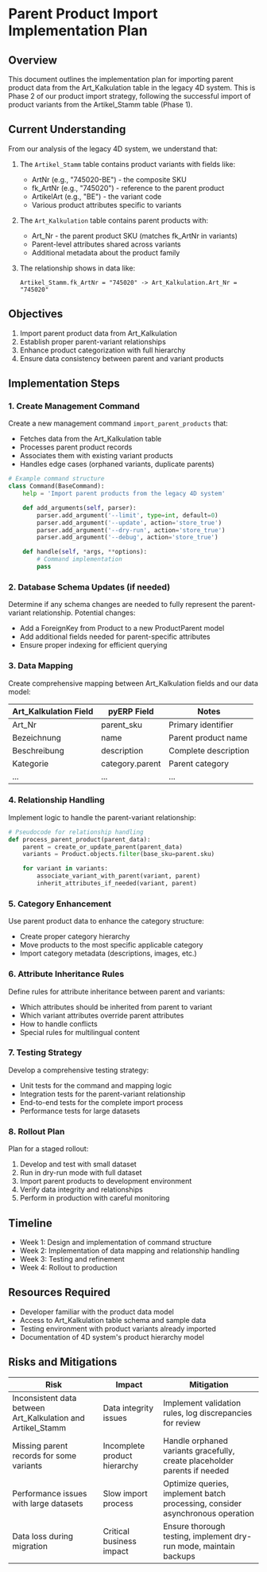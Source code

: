 # Parent Product Import Implementation Plan

## Overview

This document outlines the implementation plan for importing parent product data from the Art_Kalkulation table in the legacy 4D system. This is Phase 2 of our product import strategy, following the successful import of product variants from the Artikel_Stamm table (Phase 1).

## Current Understanding

From our analysis of the legacy 4D system, we understand that:

1. The `Artikel_Stamm` table contains product variants with fields like:
   - ArtNr (e.g., "745020-BE") - the composite SKU
   - fk_ArtNr (e.g., "745020") - reference to the parent product
   - ArtikelArt (e.g., "BE") - the variant code
   - Various product attributes specific to variants

2. The `Art_Kalkulation` table contains parent products with:
   - Art_Nr - the parent product SKU (matches fk_ArtNr in variants)
   - Parent-level attributes shared across variants
   - Additional metadata about the product family

3. The relationship shows in data like:
   ```
   Artikel_Stamm.fk_ArtNr = "745020" -> Art_Kalkulation.Art_Nr = "745020"
   ```

## Objectives

1. Import parent product data from Art_Kalkulation
2. Establish proper parent-variant relationships
3. Enhance product categorization with full hierarchy
4. Ensure data consistency between parent and variant products

## Implementation Steps

### 1. Create Management Command

Create a new management command `import_parent_products` that:
- Fetches data from the Art_Kalkulation table
- Processes parent product records
- Associates them with existing variant products
- Handles edge cases (orphaned variants, duplicate parents)

```python
# Example command structure
class Command(BaseCommand):
    help = 'Import parent products from the legacy 4D system'

    def add_arguments(self, parser):
        parser.add_argument('--limit', type=int, default=0)
        parser.add_argument('--update', action='store_true')
        parser.add_argument('--dry-run', action='store_true')
        parser.add_argument('--debug', action='store_true')

    def handle(self, *args, **options):
        # Command implementation
        pass
```

### 2. Database Schema Updates (if needed)

Determine if any schema changes are needed to fully represent the parent-variant relationship. Potential changes:

- Add a ForeignKey from Product to a new ProductParent model
- Add additional fields needed for parent-specific attributes
- Ensure proper indexing for efficient querying

### 3. Data Mapping

Create comprehensive mapping between Art_Kalkulation fields and our data model:

| Art_Kalkulation Field | pyERP Field | Notes |
|-------------------|-------------|-------|
| Art_Nr | parent_sku | Primary identifier |
| Bezeichnung | name | Parent product name |
| Beschreibung | description | Complete description |
| Kategorie | category.parent | Parent category |
| ... | ... | ... |

### 4. Relationship Handling

Implement logic to handle the parent-variant relationship:

```python
# Pseudocode for relationship handling
def process_parent_product(parent_data):
    parent = create_or_update_parent(parent_data)
    variants = Product.objects.filter(base_sku=parent.sku)

    for variant in variants:
        associate_variant_with_parent(variant, parent)
        inherit_attributes_if_needed(variant, parent)
```

### 5. Category Enhancement

Use parent product data to enhance the category structure:

- Create proper category hierarchy
- Move products to the most specific applicable category
- Import category metadata (descriptions, images, etc.)

### 6. Attribute Inheritance Rules

Define rules for attribute inheritance between parent and variants:

- Which attributes should be inherited from parent to variant
- Which variant attributes override parent attributes
- How to handle conflicts
- Special rules for multilingual content

### 7. Testing Strategy

Develop a comprehensive testing strategy:

- Unit tests for the command and mapping logic
- Integration tests for the parent-variant relationship
- End-to-end tests for the complete import process
- Performance tests for large datasets

### 8. Rollout Plan

Plan for a staged rollout:

1. Develop and test with small dataset
2. Run in dry-run mode with full dataset
3. Import parent products to development environment
4. Verify data integrity and relationships
5. Perform in production with careful monitoring

## Timeline

- Week 1: Design and implementation of command structure
- Week 2: Implementation of data mapping and relationship handling
- Week 3: Testing and refinement
- Week 4: Rollout to production

## Resources Required

- Developer familiar with the product data model
- Access to Art_Kalkulation table schema and sample data
- Testing environment with product variants already imported
- Documentation of 4D system's product hierarchy model

## Risks and Mitigations

| Risk | Impact | Mitigation |
|------|--------|------------|
| Inconsistent data between Art_Kalkulation and Artikel_Stamm | Data integrity issues | Implement validation rules, log discrepancies for review |
| Missing parent records for some variants | Incomplete product hierarchy | Handle orphaned variants gracefully, create placeholder parents if needed |
| Performance issues with large datasets | Slow import process | Optimize queries, implement batch processing, consider asynchronous operation |
| Data loss during migration | Critical business impact | Ensure thorough testing, implement dry-run mode, maintain backups |

